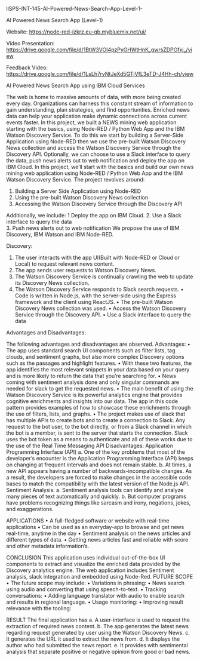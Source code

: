 llSPS-INT-145-AI-Powered-News-Search-App-Level-1-

AI Powered News Search App (Level-1)

Website:  https://node-red-izkrz.eu-gb.mybluemix.net/ui/

Video Presentation: https://drive.google.com/file/d/1BtW3VOI4pzPyGHWtHnK_gwrsZDPOfxj_/view

Feedback Video: https://drive.google.com/file/d/1LsLh7rvNtJeXd5GTjVfL3eTD-J4Hh-ch/view

AI Powered News Search App using IBM Cloud Services


The web is home to massive amounts of data, with more being created every day. Organizations can harness this constant stream of information to gain understanding, plan strategies, and find opportunities. Enriched news data can help your application make dynamic connections across current events faster.
In this project, we built a NEWS mining web application starting with the basics, using Node-RED / Python Web App and the IBM Watson Discovery Service.
To do this we start by building a Server-Side Application using Node-RED then we use the pre-built Watson Discovery News collection and access the Watson Discovery Service through the Discovery API. Optionally, we can choose to use a Slack interface to query the data, push news alerts out to web notification and deploy the app on IBM Cloud. In this project, we’ll start with the basics and build our own news mining web application using Node-RED / Python Web App and the IBM Watson Discovery Service.
The project revolves around:
1. Building a Server Side Application using Node-RED 
2. Using the pre-built Watson Discovery News collection 
3. Accessing the Watson Discovery Service through the Discovery API 
 
Additionally, we include:
1 Deploy the app on IBM Cloud.
2. Use a Slack interface to query the data  
3. Push news alerts out to web notification
We propose the use of IBM Discovery, IBM Watson and IBM Node-RED.


Discovery: 
1.	The user interacts with the app UI(Built with Node-RED or Cloud or Local) to request relevant news content.
2.	The app sends user requests to Watson Discovery News.
3.	The Watson Discovery Service is continually crawling the web to update its Discovery News collection.
4.	The Watson Discovery Service responds to Slack search requests.
      •	Code is written in Node.js, with the server-side using the Express framework and the client using ReactJS.
      •	The pre-built Watson Discovery News collection was used.
      •	Access the Watson Discovery Service through the Discovery API.
      •	Use a Slack interface to query the data

 
Advantages and Disadvantages:

The following advantages and disadvantages are observed.
    Advantages:
    •	The app uses standard search UI components such as filter lists, tag clouds, and sentiment graphs, but also more complex Discovery options such as the passages and highlight features.
    •	With these two features, the app identifies the most relevant snippets in your data based on your query and is more likely to return the data that you’re searching for.
    •	News coming with sentiment analysis done and only singular commands are needed for slack to get the requested news.
    •	The main benefit of using the Watson Discovery Service is its powerful analytics engine that provides cognitive enrichments and insights into our data. The app in this code pattern provides examples of how to showcase these enrichments through the use of filters, lists, and graphs.
    •	The project makes use of slack that has multiple APIs to create bots and to create a connection to Slack. Any request to the bot user, to the bot directly, or from a Slack channel in which the bot is a member, is sent to the server that starts the connection. Slack uses the bot token as a means to authenticate and all of these works due to the use of the Real Time Messaging API
Disadvantages:
    Application Programming Interface (API) 
    a.	One of the key problems that most of the developer’s encounter is the Application Programming Interface (API) keeps on changing at frequent intervals and does not remain stable.
    b.	At times, a new API appears having a number of backwards-incompatible changes. As a result, the developers are forced to make changes in the accessible code bases to match the compatibility with the latest version of the Node.js API.
    Sentiment Analysis:
    a.	Sentiment analysis tools can identify and analyze many pieces of text automatically and quickly.
    b.	But computer programs have problems recognizing things like sarcasm and irony, negations, jokes, and exaggerations.


APPLICATIONS
•	A full-fledged software or website with real-time applications
•	Can be used as an everyday-app to browse and get news real-time, anytime in the day
•	Sentiment analysis on the news articles and different types of data.
•	Getting news articles fast and reliable with score and other metadata information’s.


CONCLUSION
This application uses individual out-of-the-box UI components to extract and visualize the enriched data provided by the Discovery analytics engine. The web application includes Sentiment analysis, slack integration and embedded using Node-Red. 
FUTURE SCOPE
•	The future scope may include:
•	Variations in phrasing:
•	News search using audio and converting that using speech-to-text.
•	Tracking conversations:
•	Adding language translator with audio to enable search and results in regional language.
•	Usage monitoring:
•	Improving result relevance with the tooling:


RESULT
The final application has 
a.	A user-interface is used to request the extraction of required news content.
b.	The app generates the latest news regarding request generated by user using the Watson Discovery News.
c.	It generates the URL it used to extract the news from.
d.	It displays the author who had submitted the news report.
e.	It provides with sentimental analysis that separate positive or negative opinion from good or bad news.

